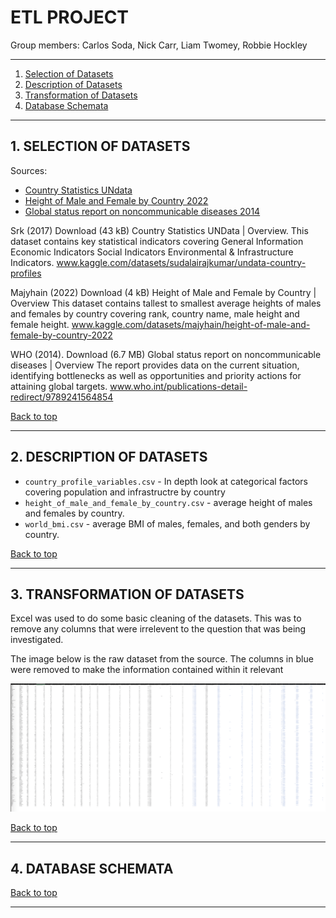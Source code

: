# ETL PROJECT

Group members: Carlos Soda, Nick Carr, Liam Twomey, Robbie Hockley

---
1. [Selection of Datasets](#selection-of-datasets)
2. [Description of Datasets](#description-of-datasets)
3. [Transformation of Datasets](#transformation-of-datasets)
4. [Database Schemata](#database-schemata)

---
## 1. SELECTION OF DATASETS

Sources:  
*  [Country Statistics UNdata](https://www.kaggle.com/datasets/sudalairajkumar/undata-country-profiles)  
* [Height of Male and Female by Country 2022](https://www.kaggle.com/datasets/majyhain/height-of-male-and-female-by-country-2022)  
* [Global status report on noncommunicable diseases 2014](https://www.who.int/publications/i/item/9789241564854)  

Srk (2017) Download (43 kB) Country Statistics UNData | Overview. This dataset contains key statistical indicators covering General Information Economic Indicators Social Indicators Environmental & Infrastructure Indicators. 
www.kaggle.com/datasets/sudalairajkumar/undata-country-profiles

Majyhain (2022) Download (4 kB) Height of Male and Female by Country | Overview This dataset contains tallest to smallest average heights of males and females by country covering rank, country name, male height and female height.
www.kaggle.com/datasets/majyhain/height-of-male-and-female-by-country-2022

WHO (2014). Download (6.7 MB) Global status report on noncommunicable diseases | Overview The report provides data on the current situation, identifying bottlenecks as well as opportunities and priority actions for attaining global targets. 
www.who.int/publications-detail-redirect/9789241564854

[Back to top](#etl-project)

---
## 2. DESCRIPTION OF DATASETS

* `country_profile_variables.csv` - In depth look at categorical factors covering population and infrastructre by country
* `height_of_male_and_female_by_country.csv` - average height of males and females by country.
* `world_bmi.csv` - average BMI of males, females, and both genders by country.

[Back to top](#etl-project)

---
## 3. TRANSFORMATION OF DATASETS

Excel was used to do some basic cleaning of the datasets. This was to remove any columns that were irrelevent to the question that was being investigated.

The image below is the raw dataset from the source. The columns in blue were removed to make the information contained within it relevant

![Image](images/country_profile_variables_before.png)


[Back to top](#etl-project)

---
## 4. DATABASE SCHEMATA

[Back to top](#etl-project)

---
